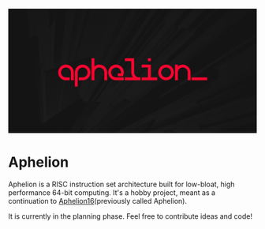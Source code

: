 ![Aphelion Logo](https://github.com/orbit-systems/aphelion/blob/main/readme-assets/aphelion64.png)
# Aphelion
Aphelion is a RISC instruction set architecture built for low-bloat, high performance 64-bit computing. It's a hobby project, meant as a continuation to [Aphelion16](https://github.com/technichron/aphelion16)(previously called Aphelion).

It is currently in the planning phase. Feel free to contribute ideas and code!
